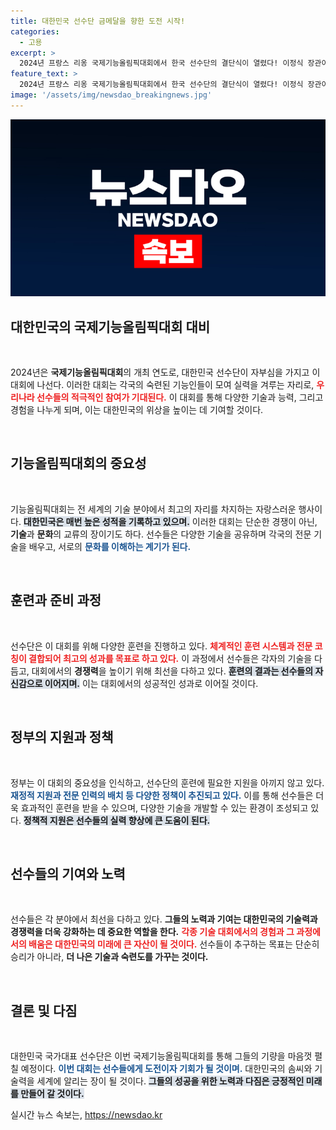 ```yaml
---
title: 대한민국 선수단 금메달을 향한 도전 시작!
categories:
  - 고용
excerpt: >
  2024년 프랑스 리옹 국제기능올림픽대회에서 한국 선수단의 결단식이 열렸다! 이정식 장관이 함께하며 파이팅!을 외친 이 순간, 한국 기술의 미래가 펼쳐진다. 클릭해서 더 알아보세요!
feature_text: >
  2024년 프랑스 리옹 국제기능올림픽대회에서 한국 선수단의 결단식이 열렸다! 이정식 장관이 함께하며 파이팅!을 외친 이 순간, 한국 기술의 미래가 펼쳐진다. 클릭해서 더 알아보세요!
image: '/assets/img/newsdao_breakingnews.jpg'
---
```


<p><img src="/assets/img/newsdao_breakingnews.jpg" alt="pcversion 속보" /></p>

<h2 data-ke-size="size26">대한민국의 국제기능올림픽대회 대비</h2>

<p data-ke-size="size16">&nbsp;</p>

<style>
    table {
        width: 100%;
        border-collapse: collapse;
    }
    th, td {
        border: 1px solid #ddd;
        padding: 8px;
    }
    th {
        background-color: #f2f2f2;
    }
</style>

<p>2024년은 <b>국제기능올림픽대회</b>의 개최 연도로, 대한민국 선수단이 자부심을 가지고 이 대회에 나선다. 이러한 대회는 각국의 숙련된 기능인들이 모여 실력을 겨루는 자리로, <b><span style="color: #ee2323;">우리나라 선수들의 적극적인 참여가 기대된다.</span></b> 이 대회를 통해 다양한 기술과 능력, 그리고 경험을 나누게 되며, 이는 대한민국의 위상을 높이는 데 기여할 것이다. </p>

<p data-ke-size="size16">&nbsp;</p>

<h2 data-ke-size="size26">기능올림픽대회의 중요성</h2>

<p data-ke-size="size16">&nbsp;</p>

<p>기능올림픽대회는 전 세계의 기술 분야에서 최고의 자리를 차지하는 자랑스러운 행사이다. <b><span style="background-color: #21538527;">대한민국은 매번 높은 성적을 기록하고 있으며.</span></b> 이러한 대회는 단순한 경쟁이 아닌, <b>기술</b>과 <b>문화</b>의 교류의 장이기도 하다. 선수들은 다양한 기술을 공유하며 각국의 전문 기술을 배우고, 서로의 <b><span style="color: #1a5490;">문화를 이해하는 계기가 된다.</span></b> </p>

<p data-ke-size="size16">&nbsp;</p>

<h2 data-ke-size="size26">훈련과 준비 과정</h2>

<p data-ke-size="size16">&nbsp;</p>

<p>선수단은 이 대회를 위해 다양한 훈련을 진행하고 있다. <b><span style="color: #ee2323;">체계적인 훈련 시스템과 전문 코칭이 결합되어 최고의 성과를 목표로 하고 있다.</span></b> 이 과정에서 선수들은 각자의 기술을 다듬고, 대회에서의 <b>경쟁력</b>을 높이기 위해 최선을 다하고 있다. <b><span style="background-color: #21538527;">훈련의 결과는 선수들의 자신감으로 이어지며.</span></b> 이는 대회에서의 성공적인 성과로 이어질 것이다. </p>

<p data-ke-size="size16">&nbsp;</p>

<h2 data-ke-size="size26">정부의 지원과 정책</h2>

<p data-ke-size="size16">&nbsp;</p>

<p>정부는 이 대회의 중요성을 인식하고, 선수단의 훈련에 필요한 지원을 아끼지 않고 있다. <b><span style="color: #1a5490;">재정적 지원과 전문 인력의 배치 등 다양한 정책이 추진되고 있다.</span></b> 이를 통해 선수들은 더욱 효과적인 훈련을 받을 수 있으며, 다양한 기술을 개발할 수 있는 환경이 조성되고 있다. <b><span style="background-color: #21538527;">정책적 지원은 선수들의 실력 향상에 큰 도움이 된다.</span></b></p>

<p data-ke-size="size16">&nbsp;</p>

<h2 data-ke-size="size26">선수들의 기여와 노력</h2>

<p data-ke-size="size16">&nbsp;</p>

<p>선수들은 각 분야에서 최선을 다하고 있다. <b>그들의 노력과 기여는 대한민국의 기술력과 경쟁력을 더욱 강화하는 데 중요한 역할을 한다.</b> <b><span style="color: #ee2323;">각종 기술 대회에서의 경험과 그 과정에서의 배움은 대한민국의 미래에 큰 자산이 될 것이다.</span></b> 선수들이 추구하는 목표는 단순히 승리가 아니라, <b>더 나은 기술과 숙련도를 가꾸는 것이다.</b></p>

<p data-ke-size="size16">&nbsp;</p>

<h2 data-ke-size="size26">결론 및 다짐</h2>

<p data-ke-size="size16">&nbsp;</p>

<p>대한민국 국가대표 선수단은 이번 국제기능올림픽대회를 통해 그들의 기량을 마음껏 펼칠 예정이다. <b><span style="color: #1a5490;">이번 대회는 선수들에게 도전이자 기회가 될 것이며.</span></b> 대한민국의 솜씨와 기술력을 세계에 알리는 장이 될 것이다. <b><span style="background-color: #21538527;">그들의 성공을 위한 노력과 다짐은 긍정적인 미래를 만들어 갈 것이다.</span></b></p>
실시간 뉴스 속보는, <a href="https://newsdao.kr" rel="dofollow">https://newsdao.kr</a>


